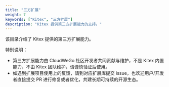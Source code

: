 ```yaml
---
title: "三方扩展"
weight: 7
keywords: ["Kitex", "三方扩展"]
description: "Kitex 提供第三方扩展能力的支持。"
---
```


该目录介绍了 Kitex 提供的第三方扩展能力。

特别说明：
- 第三方扩展能力由 CloudWeGo 社区开发者共同贡献与维护，不是 Kitex 内置能力，不由 Kitex 团队维护，请谨慎验证后使用。
- 如遇到扩展项目使用上的反馈，请到对应扩展库提交 issue，也欢迎用户/开发者直接提交 PR 进行修复或者优化，共建长期可持续的开源生态。
